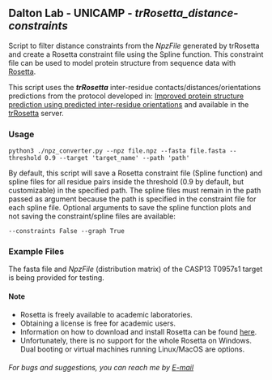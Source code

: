 ## Dalton Lab - UNICAMP - *trRosetta_distance-constraints*
Script to filter distance constraints from the *NpzFile* generated by trRosetta and create a Rosetta constraint file using the Spline function. This constraint file can be used to model protein structure from sequence data with [Rosetta](http://new.rosettacommons.org/docs/latest/Home).

This script uses the ***trRosetta*** inter-residue contacts/distances/orientations predictions from the protocol developed in: [Improved protein structure prediction using predicted inter-residue orientations](https://www.pnas.org/content/117/3/1496) and available in the [trRosetta](https://yanglab.nankai.edu.cn/trRosetta/) server.

### Usage
```
python3 ./npz_converter.py --npz file.npz --fasta file.fasta --threshold 0.9 --target 'target_name' --path 'path'
```
By default, this script will save a Rosetta constraint file (Spline function) and spline files for all residue pairs inside the threshold (0.9 by default, but customizable) in the specified path. The spline files must remain in the path passed as argument because the path is specified in the constraint file for each spline file. Optional arguments to save the spline function plots and not saving the constraint/spline files are available:
```
--constraints False --graph True
```

### Example Files
The fasta file and *NpzFile* (distribution matrix) of the CASP13 T0957s1 target is being provided for testing.

#### Note
- Rosetta is freely available to academic laboratories. 
- Obtaining a license is free for academic users. 
- Information on how to download and install Rosetta can be found [here](https://www.rosettacommons.org/demos/latest/tutorials/install_build/install_build). 
- Unfortunately, there is no support for the whole Rosetta on Windows. Dual booting or virtual machines running Linux/MacOS are options.

###### For bugs and suggestions, you can reach me by <a href="mailto:amiquilini@id.uff.br?subject=Github%20Contact">E-mail</a>
